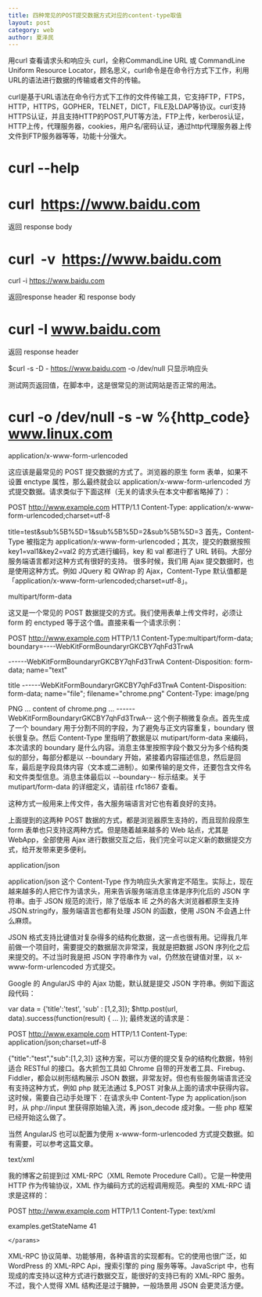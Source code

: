 ```yaml
---
title: 四种常见的POST提交数据方式对应的content-type取值
layout: post
category: web
author: 夏泽民
---
```

用curl 查看请求头和响应头
curl，全称CommandLine URL 或 CommandLine Uniform Resource Locator，顾名思义，curl命令是在命令行方式下工作，利用URL的语法进行数据的传输或者文件的传输。

curl是基于URL语法在命令行方式下工作的文件传输工具，它支持FTP，FTPS，HTTP，HTTPS，GOPHER，TELNET，DICT，FILE及LDAP等协议。curl支持HTTPS认证，并且支持HTTP的POST,PUT等方法，FTP上传，kerberos认证，HTTP上传，代理服务器，cookies，用户名/密码认证，通过http代理服务器上传文件到FTP服务器等等，功能十分强大。



# curl --help

# curl  https://www.baidu.com

返回 response body

# curl  -v  https://www.baidu.com

 curl -i  https://www.baidu.com

返回response header 和 response body

# curl -I www.baidu.com

返回 response header

$curl -s -D -  https://www.baidu.com  -o /dev/null
只显示响应头

测试网页返回值，在脚本中，这是很常见的测试网站是否正常的用法。

# curl -o /dev/null  -s  -w  %{http_code}  www.linux.com


<!-- more -->
application/x-www-form-urlencoded 

这应该是最常见的 POST 提交数据的方式了。浏览器的原生 form 表单，如果不设置 enctype 属性，那么最终就会以 application/x-www-form-urlencoded 方式提交数据。请求类似于下面这样（无关的请求头在本文中都省略掉了）： 

POST http://www.example.com HTTP/1.1 
Content-Type: application/x-www-form-urlencoded;charset=utf-8 

title=test&sub%5B%5D=1&sub%5B%5D=2&sub%5B%5D=3 
首先，Content-Type 被指定为 application/x-www-form-urlencoded；其次，提交的数据按照 key1=val1&key2=val2 的方式进行编码，key 和 val 都进行了 URL 转码。大部分服务端语言都对这种方式有很好的支持。
很多时候，我们用 Ajax 提交数据时，也是使用这种方式。例如 JQuery 和 QWrap 的 Ajax，Content-Type 默认值都是「application/x-www-form-urlencoded;charset=utf-8」。 

multipart/form-data 

这又是一个常见的 POST 数据提交的方式。我们使用表单上传文件时，必须让 form 的 enctyped 等于这个值。直接来看一个请求示例： 

POST http://www.example.com HTTP/1.1 
Content-Type:multipart/form-data; boundary=----WebKitFormBoundaryrGKCBY7qhFd3TrwA 

------WebKitFormBoundaryrGKCBY7qhFd3TrwA 
Content-Disposition: form-data; name="text" 

title 
------WebKitFormBoundaryrGKCBY7qhFd3TrwA 
Content-Disposition: form-data; name="file"; filename="chrome.png" 
Content-Type: image/png 

PNG ... content of chrome.png ... 
------WebKitFormBoundaryrGKCBY7qhFd3TrwA-- 
这个例子稍微复杂点。首先生成了一个 boundary 用于分割不同的字段，为了避免与正文内容重复，boundary 很长很复杂。然后 Content-Type 里指明了数据是以 mutipart/form-data 来编码，本次请求的 boundary 是什么内容。消息主体里按照字段个数又分为多个结构类似的部分，每部分都是以 --boundary 开始，紧接着内容描述信息，然后是回车，最后是字段具体内容（文本或二进制）。如果传输的是文件，还要包含文件名和文件类型信息。消息主体最后以 --boundary-- 标示结束。关于 mutipart/form-data 的详细定义，请前往 rfc1867 查看。 

这种方式一般用来上传文件，各大服务端语言对它也有着良好的支持。 

上面提到的这两种 POST 数据的方式，都是浏览器原生支持的，而且现阶段原生 form 表单也只支持这两种方式。但是随着越来越多的 Web 站点，尤其是 WebApp，全部使用 Ajax 进行数据交互之后，我们完全可以定义新的数据提交方式，给开发带来更多便利。 

application/json 

application/json 这个 Content-Type 作为响应头大家肯定不陌生。实际上，现在越来越多的人把它作为请求头，用来告诉服务端消息主体是序列化后的 JSON 字符串。由于 JSON 规范的流行，除了低版本 IE 之外的各大浏览器都原生支持 JSON.stringify，服务端语言也都有处理 JSON 的函数，使用 JSON 不会遇上什么麻烦。 

JSON 格式支持比键值对复杂得多的结构化数据，这一点也很有用。记得我几年前做一个项目时，需要提交的数据层次非常深，我就是把数据 JSON 序列化之后来提交的。不过当时我是把 JSON 字符串作为 val，仍然放在键值对里，以 x-www-form-urlencoded 方式提交。 

Google 的 AngularJS 中的 Ajax 功能，默认就是提交 JSON 字符串。例如下面这段代码： 

var data = {'title':'test', 'sub' : [1,2,3]}; 
$http.post(url, data).success(function(result) { 
    ... 
}); 
最终发送的请求是： 

POST http://www.example.com HTTP/1.1 
Content-Type: application/json;charset=utf-8 

{"title":"test","sub":[1,2,3]} 
这种方案，可以方便的提交复杂的结构化数据，特别适合 RESTful 的接口。各大抓包工具如 Chrome 自带的开发者工具、Firebug、Fiddler，都会以树形结构展示 JSON 数据，非常友好。但也有些服务端语言还没有支持这种方式，例如 php 就无法通过 $_POST 对象从上面的请求中获得内容。这时候，需要自己动手处理下：在请求头中 Content-Type 为 application/json 时，从 php://input 里获得原始输入流，再 json_decode 成对象。一些 php 框架已经开始这么做了。 

当然 AngularJS 也可以配置为使用 x-www-form-urlencoded 方式提交数据。如有需要，可以参考这篇文章。 

text/xml 

我的博客之前提到过 XML-RPC（XML Remote Procedure Call）。它是一种使用 HTTP 作为传输协议，XML 作为编码方式的远程调用规范。典型的 XML-RPC 请求是这样的： 

POST http://www.example.com HTTP/1.1 
Content-Type: text/xml 

<!--?xml version="1.0"?--> 
<methodcall> 
    <methodname>examples.getStateName</methodname> 
    <params> 
        <param> 
            <value><i4>41</i4></value> 
         
    </params> 
</methodcall> 
XML-RPC 协议简单、功能够用，各种语言的实现都有。它的使用也很广泛，如 WordPress 的 XML-RPC Api，搜索引擎的 ping 服务等等。JavaScript 中，也有现成的库支持以这种方式进行数据交互，能很好的支持已有的 XML-RPC 服务。不过，我个人觉得 XML 结构还是过于臃肿，一般场景用 JSON 会更灵活方便。
